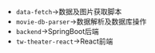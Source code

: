 * `data-fetch`->数据及图片获取脚本
* `movie-db-parser`->数据解析及数据库操作
* `backend`->SpringBoot后端
* `tw-theater-react`->React前端